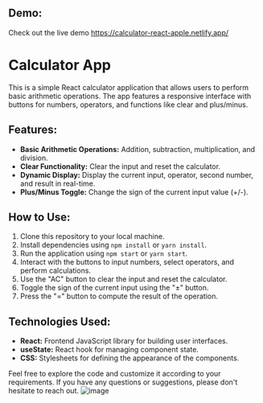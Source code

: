 ## Demo:

Check out the live demo https://calculator-react-apple.netlify.app/

# Calculator App

This is a simple React calculator application that allows users to perform basic arithmetic operations. The app features a responsive interface with buttons for numbers, operators, and functions like clear and plus/minus.

## Features:

- **Basic Arithmetic Operations:** Addition, subtraction, multiplication, and division.
- **Clear Functionality:** Clear the input and reset the calculator.
- **Dynamic Display:** Display the current input, operator, second number, and result in real-time.
- **Plus/Minus Toggle:** Change the sign of the current input value (+/-).

## How to Use:

1. Clone this repository to your local machine.
2. Install dependencies using `npm install` or `yarn install`.
3. Run the application using `npm start` or `yarn start`.
4. Interact with the buttons to input numbers, select operators, and perform calculations.
5. Use the "AC" button to clear the input and reset the calculator.
6. Toggle the sign of the current input using the "±" button.
7. Press the "=" button to compute the result of the operation.

## Technologies Used:

- **React:** Frontend JavaScript library for building user interfaces.
- **useState:** React hook for managing component state.
- **CSS:** Stylesheets for defining the appearance of the components.

Feel free to explore the code and customize it according to your requirements. If you have any questions or suggestions, please don't hesitate to reach out.
![image](https://github.com/orregevcode/calculator-react/assets/64591559/99b3d005-3bb2-4648-9139-9e17ee1f83c5)

